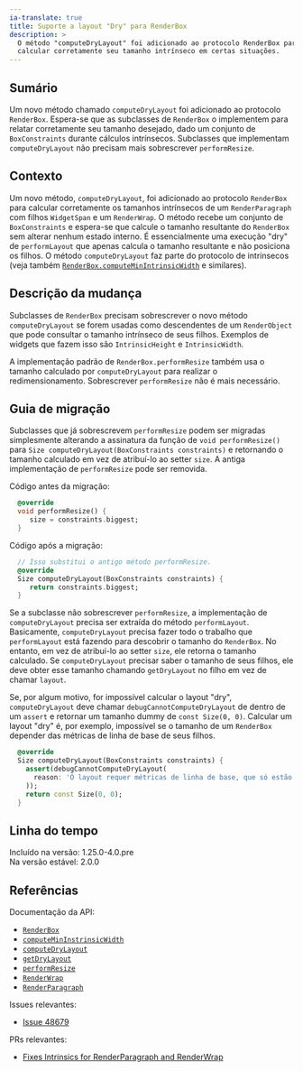 ```yaml
---
ia-translate: true
title: Suporte a layout "Dry" para RenderBox
description: >
  O método "computeDryLayout" foi adicionado ao protocolo RenderBox para
  calcular corretamente seu tamanho intrínseco em certas situações.
---
```


## Sumário

Um novo método chamado `computeDryLayout` foi adicionado ao protocolo
`RenderBox`. Espera-se que as subclasses de `RenderBox` o implementem para
relatar corretamente seu tamanho desejado, dado um conjunto de
`BoxConstraints` durante cálculos intrínsecos. Subclasses que implementam
`computeDryLayout` não precisam mais sobrescrever `performResize`.

## Contexto

Um novo método, `computeDryLayout`, foi adicionado ao protocolo `RenderBox`
para calcular corretamente os tamanhos intrínsecos de um `RenderParagraph` com
filhos `WidgetSpan` e um `RenderWrap`. O método recebe um conjunto de
`BoxConstraints` e espera-se que calcule o tamanho resultante do `RenderBox`
sem alterar nenhum estado interno. É essencialmente uma execução "dry" de
`performLayout` que apenas calcula o tamanho resultante e não posiciona os
filhos. O método `computeDryLayout` faz parte do protocolo de intrínsecos (veja
também [`RenderBox.computeMinIntrinsicWidth`][] e similares).

## Descrição da mudança

Subclasses de `RenderBox` precisam sobrescrever o novo método `computeDryLayout`
se forem usadas como descendentes de um `RenderObject` que pode consultar o
tamanho intrínseco de seus filhos. Exemplos de widgets que fazem isso são
`IntrinsicHeight` e `IntrinsicWidth`.

A implementação padrão de `RenderBox.performResize` também usa o tamanho
calculado por `computeDryLayout` para realizar o redimensionamento.
Sobrescrever `performResize` não é mais necessário.

## Guia de migração

Subclasses que já sobrescrevem `performResize` podem ser migradas simplesmente
alterando a assinatura da função de `void performResize()` para
`Size computeDryLayout(BoxConstraints constraints)` e retornando o tamanho
calculado em vez de atribuí-lo ao setter `size`. A antiga implementação de
`performResize` pode ser removida.

Código antes da migração:

```dart
  @override
  void performResize() {
     size = constraints.biggest;
  }
```

Código após a migração:

```dart
  // Isso substitui o antigo método performResize.
  @override
  Size computeDryLayout(BoxConstraints constraints) {
     return constraints.biggest;
  }
```

Se a subclasse não sobrescrever `performResize`, a implementação de
`computeDryLayout` precisa ser extraída do método `performLayout`.
Basicamente, `computeDryLayout` precisa fazer todo o trabalho que `performLayout`
está fazendo para descobrir o tamanho do `RenderBox`. No entanto, em vez de
atribuí-lo ao setter `size`, ele retorna o tamanho calculado. Se
`computeDryLayout` precisar saber o tamanho de seus filhos, ele deve obter
esse tamanho chamando `getDryLayout` no filho em vez de chamar `layout`.

Se, por algum motivo, for impossível calcular o layout "dry",
`computeDryLayout` deve chamar `debugCannotComputeDryLayout` de dentro de um
`assert` e retornar um tamanho dummy de `const Size(0, 0)`. Calcular um layout
"dry" é, por exemplo, impossível se o tamanho de um `RenderBox` depender das
métricas de linha de base de seus filhos.

```dart
  @override
  Size computeDryLayout(BoxConstraints constraints) {
    assert(debugCannotComputeDryLayout(
      reason: 'O layout requer métricas de linha de base, que só estão disponíveis após um layout completo.'
    ));
    return const Size(0, 0);
  }
```

## Linha do tempo

Incluído na versão: 1.25.0-4.0.pre<br>
Na versão estável: 2.0.0

## Referências

Documentação da API:

* [`RenderBox`][]
* [`computeMinInstrinsicWidth`][]
* [`computeDryLayout`][]
* [`getDryLayout`][]
* [`performResize`][]
* [`RenderWrap`][]
* [`RenderParagraph`][]

Issues relevantes:

* [Issue 48679][]

PRs relevantes:

* [Fixes Intrinsics for RenderParagraph and RenderWrap][]

[`RenderBox`]: {{site.api}}/flutter/rendering/RenderBox-class.html
[`RenderBox.computeMinIntrinsicWidth`]: {{site.api}}/flutter/rendering/RenderBox/computeMinIntrinsicWidth.html
[`computeMinInstrinsicWidth`]: {{site.api}}/flutter/rendering/RenderBox/computeMinIntrinsicWidth.html
[`computeDryLayout`]: {{site.api}}/flutter/rendering/RenderBox/computeDryLayout.html
[`getDryLayout`]: {{site.api}}/flutter/rendering/RenderBox/getDryLayout.html
[`performResize`]: {{site.api}}/flutter/rendering/RenderBox/performResize.html
[`RenderWrap`]: {{site.api}}/flutter/rendering/RenderWrap-class.html
[`RenderParagraph`]: {{site.api}}/flutter/rendering/RenderParagraph-class.html

[Issue 48679]: {{site.repo.flutter}}/issues/48679
[Fixes Intrinsics for RenderParagraph and RenderWrap]: {{site.repo.flutter}}/pull/70656
